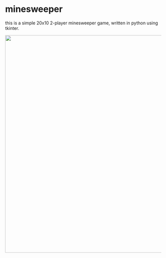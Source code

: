 # minesweeper

this is a simple 20x10 2-player minesweeper game, written in python using tkinter.

<img src="https://raw.githubusercontent.com/reza00farjam/minesweeper/master/data/preview.png" width="700">

